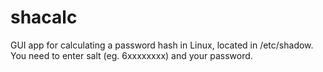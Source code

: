 # shacalc

GUI app for calculating a password hash in Linux, located in /etc/shadow.
You need to enter salt (eg. $6$xxxxxxxx) and your password.
